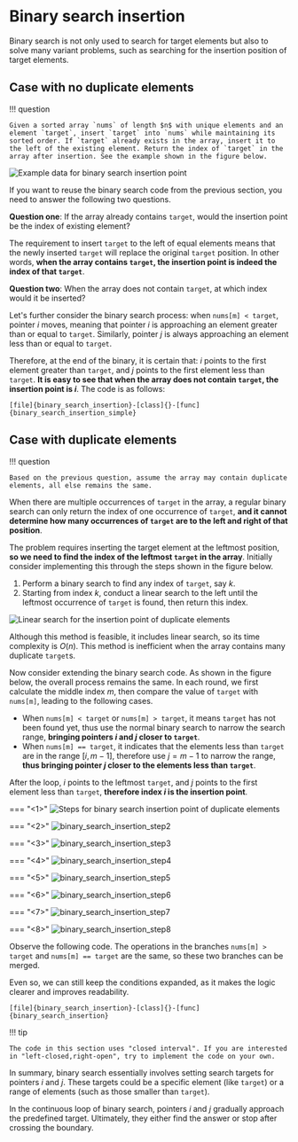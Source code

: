 # Binary search insertion

Binary search is not only used to search for target elements but also to solve many variant problems, such as searching for the insertion position of target elements.

## Case with no duplicate elements

!!! question

    Given a sorted array `nums` of length $n$ with unique elements and an element `target`, insert `target` into `nums` while maintaining its sorted order. If `target` already exists in the array, insert it to the left of the existing element. Return the index of `target` in the array after insertion. See the example shown in the figure below.

![Example data for binary search insertion point](binary_search_insertion.assets/binary_search_insertion_example.png)

If you want to reuse the binary search code from the previous section, you need to answer the following two questions.

**Question one**: If the array already contains `target`, would the insertion point be the index of existing element?

The requirement to insert `target` to the left of equal elements means that the newly inserted `target` will replace the original `target` position. In other words, **when the array contains `target`, the insertion point is indeed the index of that `target`**.

**Question two**: When the array does not contain `target`, at which index would it be inserted?

Let's further consider the binary search process: when `nums[m] < target`, pointer $i$ moves, meaning that pointer $i$ is approaching an element greater than or equal to `target`. Similarly, pointer $j$ is always approaching an element less than or equal to `target`.

Therefore, at the end of the binary, it is certain that: $i$ points to the first element greater than `target`, and $j$ points to the first element less than `target`. **It is easy to see that when the array does not contain `target`, the insertion point is $i$**. The code is as follows:

```src
[file]{binary_search_insertion}-[class]{}-[func]{binary_search_insertion_simple}
```

## Case with duplicate elements

!!! question

    Based on the previous question, assume the array may contain duplicate elements, all else remains the same.

When there are multiple occurrences of `target` in the array, a regular binary search can only return the index of one occurrence of `target`, **and it cannot determine how many occurrences of `target` are to the left and right of that position**.

The problem requires inserting the target element at the leftmost position, **so we need to find the index of the leftmost `target` in the array**. Initially consider implementing this through the steps shown in the figure below.

1. Perform a binary search to find any index of `target`, say $k$.
2. Starting from index $k$, conduct a linear search to the left until the leftmost occurrence of `target` is found, then return this index.

![Linear search for the insertion point of duplicate elements](binary_search_insertion.assets/binary_search_insertion_naive.png)

Although this method is feasible, it includes linear search, so its time complexity is $O(n)$. This method is inefficient when the array contains many duplicate `target`s.

Now consider extending the binary search code. As shown in the figure below, the overall process remains the same. In each round, we first calculate the middle index $m$, then compare the value of `target` with `nums[m]`, leading to the following cases.

- When `nums[m] < target` or `nums[m] > target`, it means `target` has not been found yet, thus use the normal binary search to narrow the search range, **bringing pointers $i$ and $j$ closer to `target`**.
- When `nums[m] == target`, it indicates that the elements less than `target` are in the range $[i, m - 1]$, therefore use $j = m - 1$ to narrow the range, **thus bringing pointer $j$ closer to the elements less than `target`**.

After the loop, $i$ points to the leftmost `target`, and $j$ points to the first element less than `target`, **therefore index $i$ is the insertion point**.

=== "<1>"
    ![Steps for binary search insertion point of duplicate elements](binary_search_insertion.assets/binary_search_insertion_step1.png)

=== "<2>"
    ![binary_search_insertion_step2](binary_search_insertion.assets/binary_search_insertion_step2.png)

=== "<3>"
    ![binary_search_insertion_step3](binary_search_insertion.assets/binary_search_insertion_step3.png)

=== "<4>"
    ![binary_search_insertion_step4](binary_search_insertion.assets/binary_search_insertion_step4.png)

=== "<5>"
    ![binary_search_insertion_step5](binary_search_insertion.assets/binary_search_insertion_step5.png)

=== "<6>"
    ![binary_search_insertion_step6](binary_search_insertion.assets/binary_search_insertion_step6.png)

=== "<7>"
    ![binary_search_insertion_step7](binary_search_insertion.assets/binary_search_insertion_step7.png)

=== "<8>"
    ![binary_search_insertion_step8](binary_search_insertion.assets/binary_search_insertion_step8.png)

Observe the following code. The operations in the branches `nums[m] > target` and `nums[m] == target` are the same, so these two branches can be merged.

Even so, we can still keep the conditions expanded, as it makes the logic clearer and improves readability.

```src
[file]{binary_search_insertion}-[class]{}-[func]{binary_search_insertion}
```

!!! tip

    The code in this section uses "closed interval". If you are interested in "left-closed,right-open", try to implement the code on your own.

In summary, binary search essentially involves setting search targets for pointers $i$ and $j$. These targets could be a specific element (like `target`) or a range of elements (such as those smaller than `target`).

In the continuous loop of binary search, pointers $i$ and $j$ gradually approach the predefined target. Ultimately, they either find the answer or stop after crossing the boundary.
